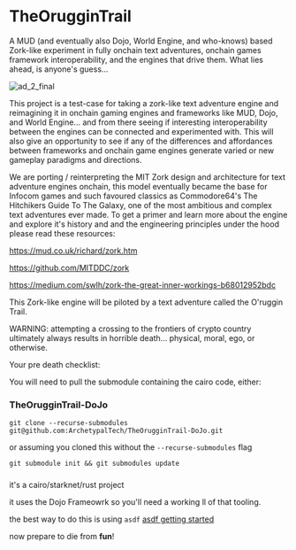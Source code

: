 # TheOrugginTrail
A MUD (and eventually also Dojo, World Engine, and who-knows) based Zork-like experiment in fully onchain text adventures, onchain games framework interoperability, and the engines that drive them.
What lies ahead, is anyone's guess...

![ad_2_final](https://github.com/ArchetypalTech/TheOrugginTrail/assets/983878/b90bcc55-2ba1-4564-94e1-d08184c1e49c)



This project is a test-case for taking a zork-like text adventure engine and reimagining it in onchain gaming engines and frameworks like MUD, Dojo, and World Engine... and from there seeing if interesting interoperability between the engines can be connected and experimented with. This will also give an opportunity to see if any of the differences and affordances between frameworks and onchain game engines generate varied or new gameplay paradigms and directions.

We are porting / reinterpreting the MIT Zork design and architecture for text adventure engines onchain, this model eventually became the base for Infocom games and such favoured classics as Commodore64's The Hitchikers Guide To The Galaxy, one of the most ambitious and complex text adventures ever made. To get a primer and learn more about the engine and explore it's history and and the engineering principles under the hood please read these resources:

https://mud.co.uk/richard/zork.htm

https://github.com/MITDDC/zork

https://medium.com/swlh/zork-the-great-inner-workings-b68012952bdc

This Zork-like engine will be piloted by a text adventure called the O'ruggin Trail.

WARNING: attempting a crossing to the frontiers of crypto country ultimately always results in horrible death... physical, moral, ego, or otherwise.

Your pre death checklist:

You will need to pull the submodule containing the cairo code, either:

### TheOrugginTrail-DoJo
`git clone --recurse-submodules git@github.com:ArchetypalTech/TheOrugginTrail-DoJo.git`

or assuming you cloned this without the `--recurse-submodules` flag

`git submodule init && git submodules update`

### 
it's a cairo/starknet/rust project

it uses the Dojo Frameowrk so you'll need a working ll of that tooling.

the best way to do this is using `asdf`
[asdf getting started](https://asdf-vm.com/guide/getting-started.html)



now prepare to die from __fun__!
